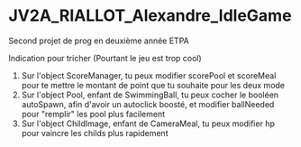 # JV2A_RIALLOT_Alexandre_IdleGame
 Second projet de prog en deuxième année ETPA




Indication pour tricher (Pourtant le jeu est trop cool)

1. Sur l'object ScoreManager, tu peux modifier scorePool et scoreMeal pour te mettre le montant de point que tu souhaite pour les deux mode
2. Sur l'object Pool, enfant de SwimmingBall, tu peux cocher le booléen autoSpawn, afin d'avoir un autoclick boosté, et modifier ballNeeded pour "remplir" les pool plus facilement
3. Sur l'object ChildImage, enfant de CameraMeal, tu peux modifier  hp pour vaincre les childs plus rapidement
